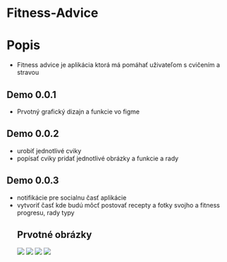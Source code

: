 # Fitness-Advice
<h1>Popis</h1>
<ul>
  <li>Fitness advice je aplikácia ktorá má pomáhať uživateľom s cvičením a stravou</li>
 </ul>
 <h2>Demo 0.0.1</h2>
 <ul>
  <li>Prvotný grafický dizajn a funkcie vo figme</li>
 </ul>
 <h2>Demo 0.0.2</h2>
 <ul>
  <li>urobiť jednotlivé cviky</li>
  <li>popísať cviky pridať jednotlivé obrázky a funkcie a rady</li>
 </ul>
 <h2>Demo 0.0.3</h2>
 <ul>
  <li>notifikácie pre socialnu časť aplikácie</li>
  <li>vytvoriť časť kde budú môcť postovať recepty a fotky svojho a fitness progresu, rady typy</li>
 </li>
 <h2>Prvotné obrázky</h2>
 <img src="https://user-images.githubusercontent.com/91307618/155673804-4406022a-6031-4dc2-82e9-771eae0c12d6.png">
 <img src="https://user-images.githubusercontent.com/91307618/155673931-e2af2fdb-93bb-47ef-9505-ec16c09bc374.png">
 <img src="https://user-images.githubusercontent.com/91307618/155674056-38060f48-48dd-4408-a95f-3af48990b7e1.png">
 <img src="https://user-images.githubusercontent.com/91307618/155674194-01b1fc72-6164-48e0-be1d-b1fdb5629cf0.png">

 
